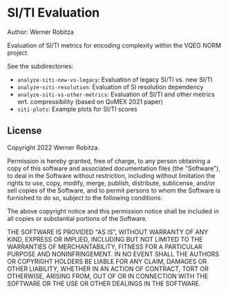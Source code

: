 # SI/TI Evaluation

Author: Werner Robitza

Evaluation of SI/TI metrics for encoding complexity within the VQEG NORM project.

See the subdirectories:

- `analyze-siti-new-vs-legacy`: Evaluation of legacy SI/TI vs. new SI/TI
- `analyze-siti-resolution`: Evaluation of SI resolution dependency
- `analyze-siti-vs-other-metrics`: Evaluation of SI/TI and other metrics wrt. compressibility (based on QoMEX 2021 paper)
- `siti-plots`: Example plots for SI/TI scores

## License

Copyright 2022 Werner Robitza.

Permission is hereby granted, free of charge, to any person obtaining a copy of this software and associated documentation files (the "Software"), to deal in the Software without restriction, including without limitation the rights to use, copy, modify, merge, publish, distribute, sublicense, and/or sell copies of the Software, and to permit persons to whom the Software is furnished to do so, subject to the following conditions:

The above copyright notice and this permission notice shall be included in all copies or substantial portions of the Software.

THE SOFTWARE IS PROVIDED "AS IS", WITHOUT WARRANTY OF ANY KIND, EXPRESS OR IMPLIED, INCLUDING BUT NOT LIMITED TO THE WARRANTIES OF MERCHANTABILITY, FITNESS FOR A PARTICULAR PURPOSE AND NONINFRINGEMENT. IN NO EVENT SHALL THE AUTHORS OR COPYRIGHT HOLDERS BE LIABLE FOR ANY CLAIM, DAMAGES OR OTHER LIABILITY, WHETHER IN AN ACTION OF CONTRACT, TORT OR OTHERWISE, ARISING FROM, OUT OF OR IN CONNECTION WITH THE SOFTWARE OR THE USE OR OTHER DEALINGS IN THE SOFTWARE.
